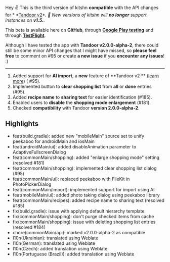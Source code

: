 Hey ✌️
This is the third version of kitshn **compatible** with the API changes for *
*[Tandoor v2](https://github.com/TandoorRecipes/recipes/releases/tag/2.0.0-alpha-2)**. 🥳
New versions of kitshn will **no longer** support instances on **v1.5.***.

This beta is available here on **GitHub**, through **[Google Play testing](https://play.google.com/apps/testing/de.kitshn.android)** and through **[TestFlight](https://testflight.apple.com/join/zx1xzSMg)**.

Although I have tested the app with **Tandoor v2.0.0-alpha-2**, there could still be some minor API
changes that I might have missed, so **please feel free** to comment on #95 or create **a new issue** if you **encounter any issues**! :)

---

1. Added support for **AI import**, a **new** feature of **Tandoor v2
   ** ([learn more](https://github.com/TandoorRecipes/recipes/blob/feature/vue3/docs/system/configuration.md#ai-integration)) (
   #95).
2. Implemented button to **clear shopping list** from **all** or **done** entries (#95).
3. Added **recipe name** to **sharing text** for easier identification (#185).
4. Enabled users to **disable** the **shopping mode enlargement** (#181).
5. Checked **compatibility** with Tandoor **version 2.0.0-alpha-2**.

## Highlights

- feat(build.gradle): added new "mobileMain" source set to unify peekaboo for androidMain and
  iosMain
- feat(androidMain/ui): added disableAnimation parameter to AdaptiveFullscreenDialog
- feat(commonMain/shopping): added "enlarge shopping mode" setting (resolved #181)
- feat(commonMain/shopping): implemented clear shopping list dialog (#95)
- feat(commonMain/ui): replaced peekaboo with FileKit in PhotoPickerDialog
- feat(commonMain/import): implemented support for import using AI
- feat(mobileMain/ui): added photo taking dialog using peekaboo library
- feat(commonMain/recipes): added recipe name to sharing text (resolved #185)
- fix(build.gradle): issue with applying default hierarchy template
- fix(commonMain/shopping): don't purge checked items from cache
- fix(commonMain/shopping): issue with deleting shopping list entries (resolved #184)
- chore(commonMain/api): marked v2.0.0-alpha-2 as compatible
- l10n(Ukrainian): translated using Weblate
- l10n(German): translated using Weblate
- l10n(Czech): added translation using Weblate
- l10n(Portuguese (Brazil)): added translation using Weblate